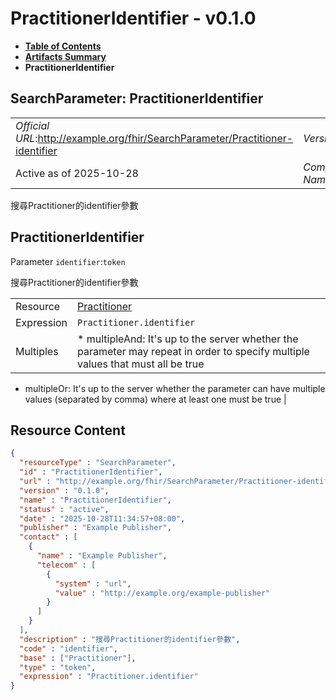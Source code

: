 # PractitionerIdentifier - v0.1.0

* [**Table of Contents**](toc.md)
* [**Artifacts Summary**](artifacts.md)
* **PractitionerIdentifier**

## SearchParameter: PractitionerIdentifier 

| | |
| :--- | :--- |
| *Official URL*:http://example.org/fhir/SearchParameter/Practitioner-identifier | *Version*:0.1.0 |
| Active as of 2025-10-28 | *Computable Name*:PractitionerIdentifier |

 
搜尋Practitioner的identifier參數 

## PractitionerIdentifier

Parameter `identifier`:`token`

搜尋Practitioner的identifier參數

| | |
| :--- | :--- |
| Resource | [Practitioner](http://hl7.org/fhir/R4/practitioner.html) |
| Expression | `Practitioner.identifier` |
| Multiples | * multipleAnd: It's up to the server whether the parameter may repeat in order to specify multiple values that must all be true
* multipleOr: It's up to the server whether the parameter can have multiple values (separated by comma) where at least one must be true
 |



## Resource Content

```json
{
  "resourceType" : "SearchParameter",
  "id" : "PractitionerIdentifier",
  "url" : "http://example.org/fhir/SearchParameter/Practitioner-identifier",
  "version" : "0.1.0",
  "name" : "PractitionerIdentifier",
  "status" : "active",
  "date" : "2025-10-28T11:34:57+08:00",
  "publisher" : "Example Publisher",
  "contact" : [
    {
      "name" : "Example Publisher",
      "telecom" : [
        {
          "system" : "url",
          "value" : "http://example.org/example-publisher"
        }
      ]
    }
  ],
  "description" : "搜尋Practitioner的identifier參數",
  "code" : "identifier",
  "base" : ["Practitioner"],
  "type" : "token",
  "expression" : "Practitioner.identifier"
}

```
